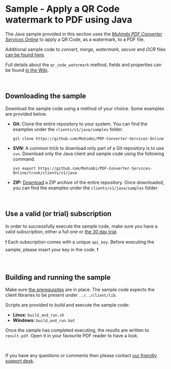 # Sample - Apply a QR Code watermark to PDF using Java

The Java sample provided in this section uses the [*Muhimbi PDF Converter Services Online*](https://github.com/Muhimbi/PDF-Converter-Services-Online) to apply a QR Code, as a watermark, to a PDF file. 

Additional sample code to *convert, merge, watermark, secure* and *OCR* files [can be found here](../../).

Full details about the `qr_code_watermark` method, fields and properties can be found [in the Wiki](https://github.com/Muhimbi/PDF-Converter-Services-Online/wiki/API:-qr_code_watermark).

<br>

## Downloading the sample

Download the sample code using a method of your choice. Some examples are provided below.

- **Git:** Clone the entire repository to your system. You can find the examples under the `clients/v1/java/samples` folder.<br>
   
     `git clone https://github.com/Muhimbi/PDF-Converter-Services-Online`

- **SVN:** A common trick to download only part of a Git repository  is to use `svn`. Download only the Java client and sample code using the following command.<br>

     `svn export https://github.com/Muhimbi/PDF-Converter-Services-Online/trunk/clients/v1/java`

- **ZIP:** [Download](https://github.com/Muhimbi/PDF-Converter-Services-Online/zipball/master/) a ZIP archive of the entire repository. Once downloaded, you can find the examples under the `clients/v1/java/samples` folder.

<br>

## Use a valid (or trial) subscription

In order to successfully execute the sample code, make sure you have a valid subscription, either a full one or [the 30 day trial](https://support.muhimbi.com/hc/en-us/articles/115002816048-Getting-started-with-the-PDF-Converter-Services-Online).

:exclamation: Each subscription comes with a unique `api_key`. Before executing the sample, please insert your key in the code. :exclamation:


<br>

## Building and running the sample

Make sure [the prerequisites](https://github.com/Muhimbi/PDF-Converter-Services-Online/tree/master/clients/v1/java#prerequisites) are in place. The sample code expects the client libraries to be present under `../../client/lib`.

Scripts are provided to build and execute the sample code:
- **Linux:** `build_and_run.sh`
- **Windows:** `build_and_run.bat`

Once the sample has completed executing, the results are written to `result.pdf`. Open it in your favourite PDF reader to have a look.

<br>

If you have any questions or comments then please contact [our friendly support desk](http://www.muhimbi-online.com/contact).
